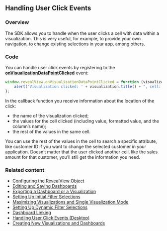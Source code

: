 ## Handling User Click Events

### Overview

The SDK allows you to handle when the user clicks a cell with data within a visualization. This is very useful, for example, to provide your own navigation, to change existing selections in your app, among others.

### Code

You can handle user click events by registering to the
[**onVisualizationDataPointClicked**](api-reference-client-web.html#RevealView+onVisualizationDataPointClicked) event:

``` js
window.revealView.onVisualizationDataPointClicked = function (visualization, cell, row) {
    alert('Visualization clicked: ' + visualization.title() + ", cell: " + cell.value);
};
```

In the callback function you receive information about the location of the click:

  - the name of the visualization clicked;
  - the values for the cell clicked (including value, formatted value, and the column’s name);
  - the rest of the values in the same cell.

You can use the rest of the values in the cell to search a specific attribute, like customer ID if you want to change the selected customer in your application. Doesn’t matter that the user clicked another cell, like the sales amount for that customer, you’ll still get the information you need.

### Related content

  - [Configuring the RevealView Object](configuring-revealview-client-web.md)
  - [Editing and Saving Dashboards](editing-saving-dashboards-client-web.md)
  - [Exporting a Dashboard or a Visualization](exporting-dashboard-visualization-web.md)
  - [Setting Up Initial Filter Selections](setting-initial-filters-client-web.md)
  - [Maximizing Visualizations and Single Visualization Mode](maximizing-visualizations-client-web.md)
  - [Setting Up Dynamic Filter Selections](setting-dynamic-filters-client-web.md)
  - [Dashboard Linking](dashboard-linking-client-web.md)
  - [Handling User Click Events (Desktop)](../../desktop-sdk/using-the-desktop-sdk/handling-click-events-desktop.md)
  - [Creating New Visualizations and Dashboards](creating-visualizations-dashboards-client-web.md)
